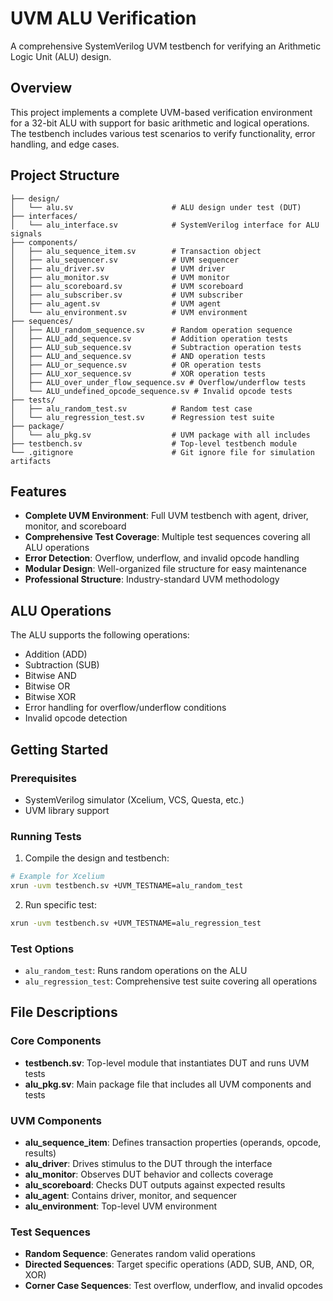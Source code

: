 # UVM ALU Verification

A comprehensive SystemVerilog UVM testbench for verifying an Arithmetic Logic Unit (ALU) design.

## Overview

This project implements a complete UVM-based verification environment for a 32-bit ALU with support for basic arithmetic and logical operations. The testbench includes various test scenarios to verify functionality, error handling, and edge cases.

## Project Structure

```
├── design/
│   └── alu.sv                      # ALU design under test (DUT)
├── interfaces/
│   └── alu_interface.sv            # SystemVerilog interface for ALU signals
├── components/
│   ├── alu_sequence_item.sv        # Transaction object
│   ├── alu_sequencer.sv            # UVM sequencer
│   ├── alu_driver.sv               # UVM driver
│   ├── alu_monitor.sv              # UVM monitor
│   ├── alu_scoreboard.sv           # UVM scoreboard
│   ├── alu_subscriber.sv           # UVM subscriber
│   ├── alu_agent.sv                # UVM agent
│   └── alu_environment.sv          # UVM environment
├── sequences/
│   ├── ALU_random_sequence.sv      # Random operation sequence
│   ├── ALU_add_sequence.sv         # Addition operation tests
│   ├── ALU_sub_sequence.sv         # Subtraction operation tests
│   ├── ALU_and_sequence.sv         # AND operation tests
│   ├── ALU_or_sequence.sv          # OR operation tests
│   ├── ALU_xor_sequence.sv         # XOR operation tests
│   ├── ALU_over_under_flow_sequence.sv # Overflow/underflow tests
│   └── ALU_undefined_opcode_sequence.sv # Invalid opcode tests
├── tests/
│   ├── alu_random_test.sv          # Random test case
│   └── alu_regression_test.sv      # Regression test suite
├── package/
│   └── alu_pkg.sv                  # UVM package with all includes
├── testbench.sv                    # Top-level testbench module
└── .gitignore                      # Git ignore file for simulation artifacts
```

## Features

- **Complete UVM Environment**: Full UVM testbench with agent, driver, monitor, and scoreboard
- **Comprehensive Test Coverage**: Multiple test sequences covering all ALU operations
- **Error Detection**: Overflow, underflow, and invalid opcode handling
- **Modular Design**: Well-organized file structure for easy maintenance
- **Professional Structure**: Industry-standard UVM methodology

## ALU Operations

The ALU supports the following operations:
- Addition (ADD)
- Subtraction (SUB)
- Bitwise AND
- Bitwise OR
- Bitwise XOR
- Error handling for overflow/underflow conditions
- Invalid opcode detection

## Getting Started

### Prerequisites

- SystemVerilog simulator (Xcelium, VCS, Questa, etc.)
- UVM library support

### Running Tests

1. Compile the design and testbench:
```bash
# Example for Xcelium
xrun -uvm testbench.sv +UVM_TESTNAME=alu_random_test
```

2. Run specific test:
```bash
xrun -uvm testbench.sv +UVM_TESTNAME=alu_regression_test
```

### Test Options

- `alu_random_test`: Runs random operations on the ALU
- `alu_regression_test`: Comprehensive test suite covering all operations

## File Descriptions

### Core Components
- **testbench.sv**: Top-level module that instantiates DUT and runs UVM tests
- **alu_pkg.sv**: Main package file that includes all UVM components and tests

### UVM Components
- **alu_sequence_item**: Defines transaction properties (operands, opcode, results)
- **alu_driver**: Drives stimulus to the DUT through the interface
- **alu_monitor**: Observes DUT behavior and collects coverage
- **alu_scoreboard**: Checks DUT outputs against expected results
- **alu_agent**: Contains driver, monitor, and sequencer
- **alu_environment**: Top-level UVM environment

### Test Sequences
- **Random Sequence**: Generates random valid operations
- **Directed Sequences**: Target specific operations (ADD, SUB, AND, OR, XOR)
- **Corner Case Sequences**: Test overflow, underflow, and invalid opcodes
